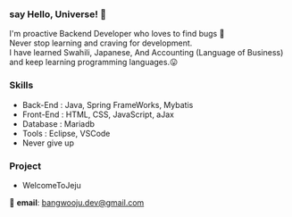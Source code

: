 ### say Hello, Universe! 👋
I'm proactive Backend Developer who loves to find bugs 🐛<br>
Never stop learning and craving for development.<br>
I have learned Swahili, Japanese, And Accounting (Language of Business) and keep learning programming languages.😛

### Skills
- Back-End : Java, Spring FrameWorks, Mybatis
- Front-End : HTML, CSS, JavaScript, aJax
- Database : Mariadb
- Tools : Eclipse, VSCode
- Never give up

### Project
- WelcomeToJeju

📧 **email**: bangwooju.dev@gmail.com

<!--
**Bangwooju/Bangwooju** is a ✨ _special_ ✨ repository because its `README.md` (this file) appears on your GitHub profile.

Here are some ideas to get you started:

- 🔭 I’m currently working on ...
- 🌱 I’m currently learning ...
- 👯 I’m looking to collaborate on ...
- 🤔 I’m looking for help with ...
- 💬 Ask me about ...
- 📫 How to reach me: ...
- 😄 Pronouns: ...
- ⚡ Fun fact: ...
-->
